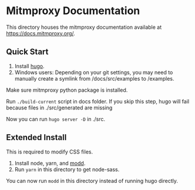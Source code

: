 # Mitmproxy Documentation

This directory houses the mitmproxy documentation available at <https://docs.mitmproxy.org/>.

## Quick Start

 1. Install [hugo](https://gohugo.io/).
 2. Windows users: Depending on your git settings, you may need to manually create a symlink from 
 /docs/src/examples to /examples.

Make sure mitmproxy python package is installed.

Run `./build-current` script in docs folder. If you skip this step, hugo will fail because files in ./src/generated are missing

Now you can run `hugo server -D` in ./src.


## Extended Install

This is required to modify CSS files.

 1. Install node, yarn, and [modd](https://github.com/cortesi/modd).
 2. Run `yarn` in this directory to get node-sass.

You can now run `modd` in this directory instead of running hugo directly.
